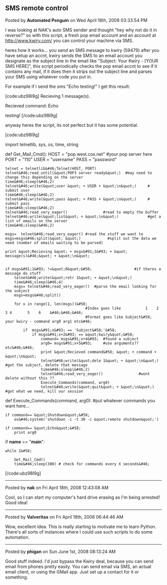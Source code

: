 ## SMS remote control
Posted by **Automated Penguin** on Wed April 16th, 2008 03:33:54 PM

I was looking at NAK's auto SMS sender and thought &quot;hey why not do it in reverse?&quot;  so with this script, a fresh pop email account and an account at <!-- m --><a class="postlink" href="http://www.kwiry.com/">http://www.kwiry.com/</a><!-- m --> you can control your machine via SMS.

heres how it works... you send an SMS message to kwiry (59479) after you have setup an accnt, kwiry sends the SMS to an email account you designate as the subject line in the email  like &quot;Subject: Your Kwiry - [YOUR SMS HERE]&quot;, this script periodically checks the pop email accnt to see if it contains any mail, if it does then it strips out the subject line and parses your SMS using whatever code you put in.

For example if I send the sms &quot;Echo testing!&quot; I get this result:

[code:ubz98l9g]
Recieving 1 message(s)&#46;

Recieved command&#58; Echo

testing!
[/code:ubz98l9g]

anyway heres the script, its not perfect but it has some potential.

[code:ubz98l9g]

import telnetlib, sys, os, time, string

def Get_Mail_Cmd()&#58;
    HOST = &quot;pop&#46;west&#46;cox&#46;net&quot;               #your pop server here
    PORT = &quot;110&quot;
    USER = &quot;username&quot;
    PASS = &quot;password&quot;
    
    telnet = telnetlib&#46;Telnet(HOST, PORT)
    telnet&#46;read_until(&quot;POP3 server ready&quot;)  #may need to change this depending on the server
    time&#46;sleep(&#46;2)
    telnet&#46;write(&quot;user &quot; + USER + &quot;\n&quot;)     # submit user 
    time&#46;sleep(&#46;2)
    telnet&#46;write(&quot;pass &quot; + PASS + &quot;\n&quot;)     # submit pass
    time&#46;sleep(&#46;2)
    telnet&#46;read_very_eager()                #read to empty the buffer
    telnet&#46;write(&quot;list&quot; + &quot;\n&quot;)             #get a list of emails on the server
    time&#46;sleep(&#46;2)
    
    msgs=  telnet&#46;read_very_eager() #read the stuff we want to
    msgs=msgs&#46;split(&quot; &quot;)            #split out the data we need (number of emails waiting to be parsed)

    print &quot;Recieving &quot; + msgs&#91;1&#93; + &quot; message(s)&#46;&quot; + &quot;\n&quot;

    
    if msgs&#91;1&#93; !=&quot;0&quot;&#58;                   #if theres a message do stuff
        telnet&#46;write(&quot;retr 1&quot; + &quot;\n&quot;)
        time&#46;sleep(&#46;4)
        msgs= telnet&#46;read_very_eager()  #parse the email looking for the subject 
        msgs=msgs&#46;split()

        for x in range(1, len(msgs))&#58;
                                        #Index goes like           1    2     3 4       5    6    &#46;&#46;&#46;
                                        #Format goes like Subject&#58; your kwiry - command arg0 arg1 etc&#46;
            
            if  msgs&#91;x&#93; == 'Subject&#58;'&#58;
                if msgs&#91;x+2&#93; == &quot;kwiry&quot;&#58;
                    command= msgs&#91;x+4&#93;  #found a subject
                    arg0= msgs&#91;x+5&#93;     #use arguments?? etc&#46;&#46;
                    print &quot;Recieved command&#58; &quot; + command + &quot;\n&quot;
                    telnet&#46;write(&quot;dele 1&quot; + &quot;\n&quot;)           #got the subject, delete that message
                    time&#46;sleep(&#46;2)
                    telnet&#46;read_very_eager()                #wont delete without this ??
                    Execute_Commands(command, arg0)
                    telnet&#46;write(&quot;quit&quot; + &quot;\n&quot;)             #got what we need, kill our session      
        

    
                
                
def Execute_Commands(command, arg0)&#58; #put whatever commands you want here&#46;&#46;&#46;

    if command== &quot;Shutdown&quot;&#58;
        os&#46;system('shutdown -i -t 30 -c &quot;remote shutdown&quot;')
        
    if command== &quot;Echo&quot;&#58;
        print arg0
        


if __name__ == &quot;__main__&quot;&#58;

    while 1&#58;
        
        Get_Mail_Cmd()
        time&#46;sleep(300) # check for commands every X seconds&#46;



[/code:ubz98l9g]

--------------------------------------------------------------------------------

Posted by **nak** on Fri April 18th, 2008 12:43:08 AM

Cool, so I can start my computer's hard drive erasing as I'm being arrested! Good idea!

--------------------------------------------------------------------------------

Posted by **Valveritas** on Fri April 18th, 2008 06:44:46 AM

Wow, excellent idea.  This is really starting to motivate me to learn Python.  There's all sorts of instances where I could use such scripts to do some automation.

--------------------------------------------------------------------------------

Posted by **phigan** on Sun June 1st, 2008 08:13:24 AM

Good stuff indeed. I'd just bypass the Kwiry deal, because you can send email from phones pretty easily. You can send email via SMS, an actual email client, or using the GMail app. Just set up a contact for it or something.
